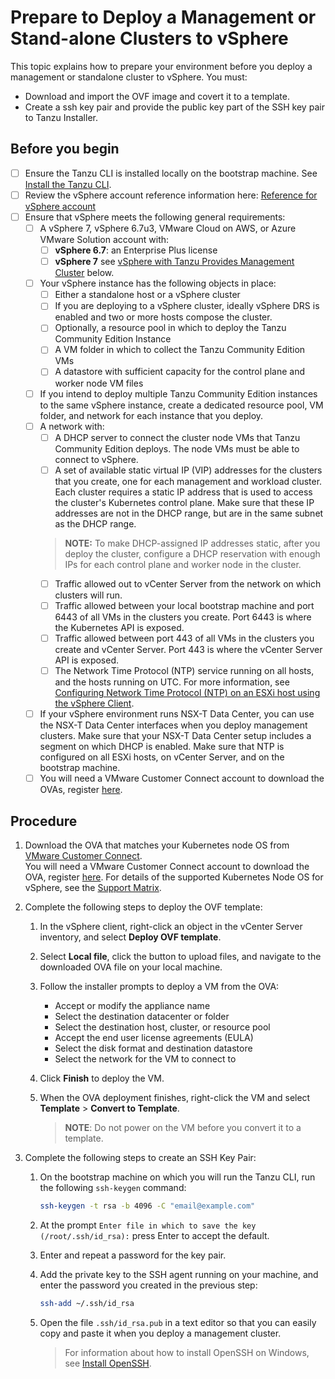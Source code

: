 # Prepare to Deploy a Management or Stand-alone Clusters to vSphere

This topic explains how to prepare your environment before you deploy a management or standalone cluster to vSphere. You must:

* Download and import the OVF image and covert it to a template.
* Create a ssh key pair and provide the public key part of the SSH key pair to Tanzu Installer.

## Before you begin

* [ ] Ensure the Tanzu CLI is installed locally on the bootstrap machine. See [Install the Tanzu CLI](cli-installation.md).
* [ ] Review the vSphere account reference information here: [Reference for vSphere account](ref-vsphere.md)
* [ ] Ensure that vSphere meets the following general requirements:
  * [ ] A vSphere 7, vSphere 6.7u3, VMware Cloud on AWS, or Azure VMware Solution account with:
    * [ ] **vSphere 6.7**: an Enterprise Plus license
    * [ ] **vSphere 7** see [vSphere with Tanzu Provides Management Cluster](#mc-vsphere7) below.
  * [ ] Your vSphere instance has the following objects in place:
    * [ ] Either a standalone host or a vSphere cluster
    * [ ] If you are deploying to a vSphere cluster, ideally vSphere DRS is enabled and two or more hosts compose the cluster.
    * [ ] Optionally, a resource pool in which to deploy the Tanzu Community Edition Instance
    * [ ] A VM folder in which to collect the Tanzu Community Edition VMs
    * [ ] A datastore with sufficient capacity for the control plane and worker node VM files
  * [ ] If you intend to deploy multiple Tanzu Community Edition instances to the same vSphere instance, create a dedicated resource pool, VM folder, and network for each instance that you deploy.
  * [ ] A network with:
    * [ ] A DHCP server to connect the cluster node VMs that Tanzu Community Edition deploys. The node VMs must be able to connect to vSphere.
    * [ ] A set of available static virtual IP (VIP) addresses for the clusters that you create,  one for each management and workload cluster. Each cluster requires a static IP address that is used to access the cluster's Kubernetes control plane. Make sure that these IP addresses are not in the DHCP range, but are in the same subnet as the DHCP range.
    > **NOTE:** To make DHCP-assigned IP addresses static, after you deploy the cluster, configure a DHCP reservation with enough IPs for each control plane and worker node in the cluster.
    * [ ] Traffic allowed out to vCenter Server from the network on which clusters will run.
    * [ ] Traffic allowed between your local bootstrap machine and port 6443 of all VMs in the clusters you create. Port 6443 is where the Kubernetes API is exposed.
    * [ ] Traffic allowed between port 443 of all VMs in the clusters you create and vCenter Server. Port 443 is where the vCenter Server API is exposed.
    * [ ] The Network Time Protocol (NTP) service running on all hosts, and the hosts running on UTC. For more information, see [Configuring Network Time Protocol (NTP) on an ESXi host using the vSphere Client](https://kb.vmware.com/s/article/57147).
  * [ ] If your vSphere environment runs NSX-T Data Center, you can use the NSX-T Data Center interfaces when you deploy management clusters. Make sure that your NSX-T Data Center setup includes a segment on which DHCP is enabled. Make sure that NTP is configured on all ESXi hosts, on vCenter Server, and on the bootstrap machine.
  * [ ] You will need a VMware Customer Connect account to download the OVAs, register [here](https://customerconnect.vmware.com/account-registration).

## Procedure

1. Download the OVA that matches your Kubernetes node OS from [VMware Customer Connect](https://customerconnect.vmware.com/downloads/get-download?downloadGroup=TCE-090).  
You will need a VMware Customer Connect account to download the OVA, register [here](https://customerconnect.vmware.com/account-registration).  For details of the supported Kubernetes Node OS for vSphere, see the [Support Matrix](support-matrix/#infrastructure-providers-target-platforms).

1. Complete the following steps to deploy the OVF template:
   1. In the vSphere client, right-click an object in the vCenter Server inventory, and select **Deploy OVF template**.
   1. Select **Local file**, click the button to upload files, and navigate to the downloaded OVA file on your local machine.
   1. Follow the installer prompts to deploy a VM from the OVA:

      * Accept or modify the appliance name
      * Select the destination datacenter or folder
      * Select the destination host, cluster, or resource pool
      * Accept the end user license agreements (EULA)
      * Select the disk format and destination datastore
      * Select the network for the VM to connect to

   1. Click **Finish** to deploy the VM.
   1. When the OVA deployment finishes, right-click the VM and select **Template** > **Convert to Template**.

      > **NOTE**: Do not power on the VM before you convert it to a template.

1. Complete the following steps to create an SSH Key Pair:

   1. On the bootstrap machine on which you will run the Tanzu CLI, run the following `ssh-keygen` command:

      ```sh
      ssh-keygen -t rsa -b 4096 -C "email@example.com"
      ```

   1. At the prompt `Enter file in which to save the key (/root/.ssh/id_rsa):` press Enter to accept the default.
   1. Enter and repeat a password for the key pair.
   1. Add the private key to the SSH agent running on your machine, and enter the password you created in the previous step:

      ```sh
      ssh-add ~/.ssh/id_rsa
      ```

   1. Open the file `.ssh/id_rsa.pub` in a text editor so that you can easily copy and paste it when you deploy a management cluster.

      > For information about how to install OpenSSH on Windows, see [Install OpenSSH](https://docs.microsoft.com/en-us/windows-server/administration/openssh/openssh_install_firstuse).
